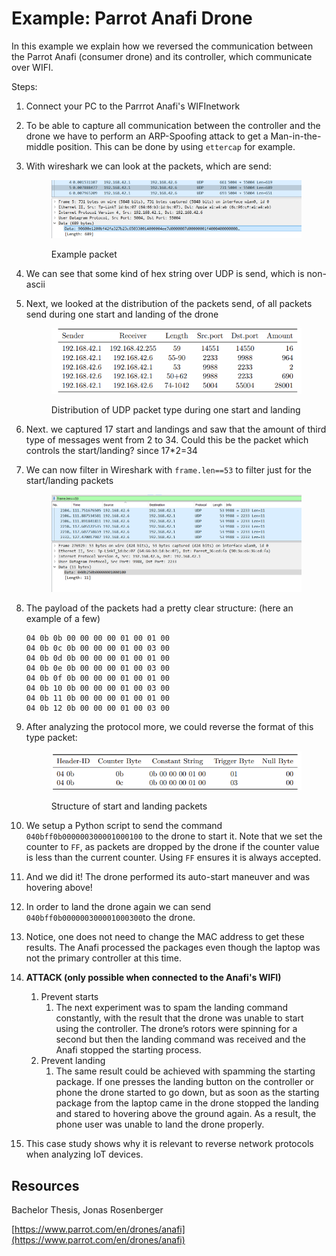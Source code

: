 # Example: Parrot Anafi Drone

In this example we explain how we reversed the communication between the Parrot Anafi (consumer drone) and its controller, which communicate over WIFI.

Steps:

1. Connect your PC to the Parrrot Anafi's WIFInetwork
2. To be able to capture all communication between the controller and the drone we have to perform an ARP-Spoofing attack to get a Man-in-the-middle position. This can be done by using `ettercap` for example.
3.  With wireshark we can look at the packets, which are send:

    <figure><img src="../../../../.gitbook/assets/image (11).png" alt=""><figcaption><p>Example packet</p></figcaption></figure>
4. We can see that some kind of hex string over UDP is send, which is non-ascii
5.  Next, we looked at the distribution of the packets send, of all packets send during one start and landing of the drone

    <figure><img src="../../../../.gitbook/assets/image (12).png" alt=""><figcaption><p>Distribution of UDP packet type during one start and landing</p></figcaption></figure>
6. Next. we captured 17 start and landings and saw that the amount of third type of messages went from 2 to 34. Could this be the packet which controls the start/landing? since 17\*2=34
7.  We can now filter in Wireshark with `frame.len==53` to filter just for the start/landing packets

    <figure><img src="../../../../.gitbook/assets/image (14).png" alt=""><figcaption></figcaption></figure>
8.  The payload of the packets had a pretty clear structure: (here an example of a few)

    ```
    04 0b 0b 00 00 00 00 01 00 01 00
    04 0b 0c 0b 00 00 00 01 00 03 00
    04 0b 0d 0b 00 00 00 01 00 01 00
    04 0b 0e 0b 00 00 00 01 00 03 00
    04 0b 0f 0b 00 00 00 01 00 01 00
    04 0b 10 0b 00 00 00 01 00 03 00
    04 0b 11 0b 00 00 00 01 00 01 00
    04 0b 12 0b 00 00 00 01 00 03 00
    ```
9.  After analyzing the protocol more, we could reverse the format of this type packet:

    <figure><img src="../../../../.gitbook/assets/image (15).png" alt=""><figcaption><p>Structure of start and landing packets</p></figcaption></figure>
10. We setup a Python script to send the command `040bff0b000000300001000100` to the drone to start it. Note that we set the counter to `FF`, as packets are dropped by the drone if the counter value is less than the current counter. Using `FF` ensures it is always accepted.
11. And we did it! The drone performed its auto-start maneuver and was hovering above!
12. In order to land the drone again we can send `040bff0b000000300001000300`to the drone.
13. Notice, one does not need to change the MAC address to get these results. The Anafi processed the packages even though the laptop was not the primary controller at this time.
14. **ATTACK (only possible when connected to the Anafi's WIFI)**
    1. Prevent starts
       1. The next experiment was to spam the landing command constantly, with the result that the drone was unable to start using the controller. The drone’s rotors were spinning for a second but then the landing command was received and the Anafi stopped the starting process.
    2. Prevent landing
       1. The same result could be achieved with spamming the starting package. If one presses the landing button on the controller or phone the drone started to go down, but as soon as the starting package from the laptop came in the drone stopped the landing and stared to hovering above the ground again. As a result, the phone user was unable to land the drone properly.
15. This case study shows why it is relevant to reverse network protocols when analyzing IoT devices.

## Resources

Bachelor Thesis, Jonas Rosenberger

[https://www.parrot.com/en/drones/anafi](https://www.parrot.com/en/drones/anafi)
